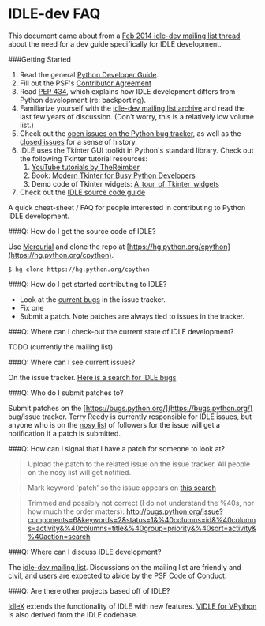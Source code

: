 IDLE-dev FAQ
============

This document came about from a [Feb 2014 idle-dev mailing list thread](https://mail.python.org/pipermail/idle-dev/2014-February/003377.html) about the need for a dev guide specifically for IDLE development.

###Getting Started

1. Read the general [Python Developer Guide](http://docs.python.org/devguide/).
1. Fill out the PSF's [Contributor Agreement](https://www.python.org/psf/contrib/contrib-form/)
1. Read [PEP 434](https://www.python.org/dev/peps/pep-0434/), which explains how IDLE development differs from Python development (re: backporting).
1. Familiarize yourself with the [idle-dev mailing list archive](https://mail.python.org/pipermail/idle-dev/) and read the last few years of discussion. (Don't worry, this is a relatively low volume list.)
1. Check out the [open issues on the Python bug tracker](https://bugs.python.org/issue?%40search_text=&ignore=file%3Acontent&title=&%40columns=title&id=&%40columns=id&stage=&creation=&creator=&activity=&%40columns=activity&%40sort=activity&actor=&nosy=&type=&components=6&versions=&dependencies=&assignee=&keywords=&priority=&status=1&%40columns=status&resolution=&nosy_count=&message_count=&%40group=&%40pagesize=50&%40startwith=0&%40sortdir=on&%40queryname=&%40old-queryname=&%40action=search), as well as the [closed issues](https://bugs.python.org/issue?@template=search&status=1) for a sense of history.
1. IDLE uses the Tkinter GUI toolkit in Python's standard library. Check out the following Tkinter tutorial resources:
    1. [YouTube tutorials by TheReimber](https://www.youtube.com/watch?v=rcACl0sUJeQ)
    1. Book: [Modern Tkinter for Busy Python Developers](http://www.amazon.com/Modern-Tkinter-Busy-Python-Developers-ebook/dp/B0071QDNLO)
    1. Demo code of Tkinter widgets: [A_tour_of_Tkinter_widgets](http://tkinter.unpythonic.net/wiki/A_tour_of_Tkinter_widgets)
1. Check out the [IDLE source code guide](source_code_guide.md)


A quick cheat-sheet / FAQ for people interested in contributing to Python IDLE development.


###Q: How do I get the source code of IDLE?

Use [Mercurial](http://mercurial.selenic.com/) and clone the repo at [https://hg.python.org/cpython](https://hg.python.org/cpython).

    $ hg clone https://hg.python.org/cpython


###Q: How do I get started contributing to IDLE?

 * Look at the [current bugs](http://bugs.python.org/issue?components=6&keywords=2&status=1&%40columns=id&%40columns=activity&%40columns=title&%40group=priority&%40sort=activity&%40action=search) in the issue tracker.
 * Fix one
 * Submit a patch. Note patches are always tied to issues in the tracker.

###Q: Where can I check-out the current state of IDLE development?

TODO (currently the mailing list)

###Q: Where can I see current issues?

On the issue tracker. [Here is a search for IDLE bugs](http://bugs.python.org/issue?components=6&keywords=2&status=1&%40columns=id&%40columns=activity&%40columns=title&%40group=priority&%40sort=activity&%40action=search)


###Q: Who do I submit patches to?

Submit patches on the [https://bugs.python.org/](https://bugs.python.org/) bug/issue tracker. Terry Reedy is currently responsible for IDLE issues, but anyone who is on the [nosy list](http://docs.python.org/devguide/triaging.html#nosy-list) of followers for the issue will get a notification if a patch is submitted.

###Q: How can I signal that I have a patch for someone to look at?

> Upload the patch to the related issue on the issue tracker. All people on the nosy list will get notified.

> Mark keyword 'patch' so the issue appears on [this search](http://bugs.python.org/issue?%40search_text=&ignore=file%3Acontent&title=&%40columns=title&id=&%40columns=id&stage=&creation=&creator=&activity=&%40columns=activity&%40sort=activity&actor=&nosy=&type=&components=6&versions=&dependencies=&assignee=&keywords=2&priority=&%40group=priority&status=1&%40columns=status&resolution=&nosy_count=&message_count=&%40pagesize=50&%40startwith=0&%40queryname=&%40old-queryname=&%40action=search)

> Trimmed and possibly not correct (I do not understand the %40s, nor how much
> the order matters):
> http://bugs.python.org/issue?components=6&keywords=2&status=1&%40columns=id&%40columns=activity&%40columns=title&%40group=priority&%40sort=activity&%40action=search
>


###Q: Where can I discuss IDLE development?

The [idle-dev mailing list](https://mail.python.org/mailman/listinfo/idle-dev). Discussions on the mailing list are friendly and civil, and users are expected to abide by the [PSF Code of Conduct](http://www.python.org/psf/codeofconduct/).

###Q: Are there other projects based off of IDLE?

[IdleX](http://idlex.sourceforge.net/) extends the functionality of IDLE with new features. [VIDLE for VPython](http://www.vpython.org/index.html) is also derived from the IDLE codebase.
